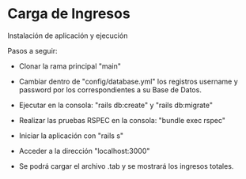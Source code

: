 # Carga de Ingresos

Instalación de aplicación y ejecución

Pasos a seguir:

* Clonar la rama principal "main"

* Cambiar dentro de "config/database.yml" los registros username y password por los correspondientes a su Base de Datos.

* Ejecutar en la consola: "rails db:create" y "rails db:migrate"

* Realizar las pruebas RSPEC en la consola: "bundle exec rspec"

* Iniciar la aplicación con "rails s"

* Acceder a la dirección "localhost:3000"

* Se podrá cargar el archivo .tab y se mostrará los ingresos totales.
